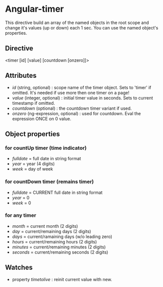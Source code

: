 # Angular-timer

This directive build an array of the named objects in the root scope and change it's values (up or down) each 1 sec.
You can use the named object's properties.

Directive
---------
<timer [id] [value] [countdown [onzero]]>
</timer>

<div class="timer" [id] [value] [countdown [onzero]]>
</div>

Attributes
----------
- *id* (string, optional) : scope name of the timer object. Sets to 'timer' if omitted. It's needed if use more then one timer on a page!
- *value* (integer, optional) : initial timer value in seconds. Sets to current timestamp if omitted.
- *countdown* (optional) : the countdown timer variant if used.
- *onzero* (ng-expression, optional) : used for countdown. Eval the expression ONCE on 0 value.

Object properties
-----------------
### for countUp timer (time indicator)
- *fulldate* = full date in string format
- *year* = year (4 digits)
- *week* = day of week
### for countDown timer (remains timer)
- *fulldate* = CURRENT full date in string format
- *year* = 0
- *week* = 0
### for any timer
- *month* = current month (2 digits)
- *day* = current/remaining days (2 digits)
- *days* = current/ramaining days (w/o leading zero)
- *hours* = current/remaining hours (2 digits)
- *minutes* = current/remaining minutes (2 digits)
- *seconds* = current/remaining seconds (2 digits)

Watches
-------
- property *timetolive* : reinit current value with new.

